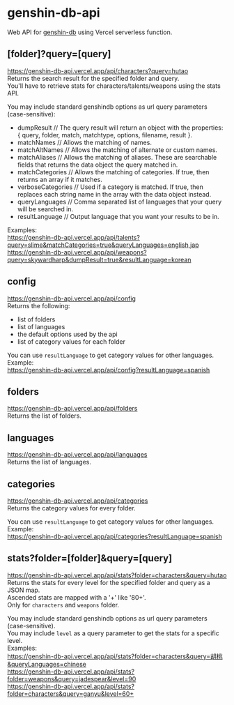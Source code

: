 # genshin-db-api
 
Web API for [genshin-db](https://www.npmjs.com/package/genshin-db) using Vercel serverless function.

## [folder]?query=[query]
https://genshin-db-api.vercel.app/api/characters?query=hutao  
Returns the search result for the specified folder and query.  
You'll have to retrieve stats for characters/talents/weapons using the stats API.

You may include standard genshindb options as url query parameters (case-sensitive):
- dumpResult // The query result will return an object with the properties: { query, folder, match, matchtype, options, filename, result }.
- matchNames // Allows the matching of names.
- matchAltNames // Allows the matching of alternate or custom names.
- matchAliases // Allows the matching of aliases. These are searchable fields that returns the data object the query matched in.
- matchCategories // Allows the matching of categories. If true, then returns an array if it matches.
- verboseCategories // Used if a category is matched. If true, then replaces each string name in the array with the data object instead.
- queryLanguages // Comma separated list of languages that your query will be searched in.
- resultLanguage // Output language that you want your results to be in.

Examples:  
https://genshin-db-api.vercel.app/api/talents?query=slime&matchCategories=true&queryLanguages=english,jap  
https://genshin-db-api.vercel.app/api/weapons?query=skywardharp&dumpResult=true&resultLanguage=korean

## config
https://genshin-db-api.vercel.app/api/config  
Returns the following:
- list of folders
- list of languages
- the default options used by the api
- list of category values for each folder

You can use `resultLanguage` to get category values for other languages.  
Example:  
https://genshin-db-api.vercel.app/api/config?resultLanguage=spanish  

## folders
https://genshin-db-api.vercel.app/api/folders  
Returns the list of folders.

## languages
https://genshin-db-api.vercel.app/api/languages  
Returns the list of languages.

## categories
https://genshin-db-api.vercel.app/api/categories  
Returns the category values for every folder.

You can use `resultLanguage` to get category values for other languages.  
Example:  
https://genshin-db-api.vercel.app/api/categories?resultLanguage=spanish  

## stats?folder=[folder]&query=[query]
https://genshin-db-api.vercel.app/api/stats?folder=characters&query=hutao  
Returns the stats for every level for the specified folder and query as a JSON map.  
Ascended stats are mapped with a '+' like '80+'.  
Only for `characters` and `weapons` folder.  

You may include standard genshindb options as url query parameters (case-sensitive).  
You may include `level` as a query parameter to get the stats for a specific level.  
Examples:  
https://genshin-db-api.vercel.app/api/stats?folder=characters&query=胡桃&queryLanguages=chinese  
https://genshin-db-api.vercel.app/api/stats?folder=weapons&query=jadespear&level=90  
https://genshin-db-api.vercel.app/api/stats?folder=characters&query=ganyu&level=60+  
